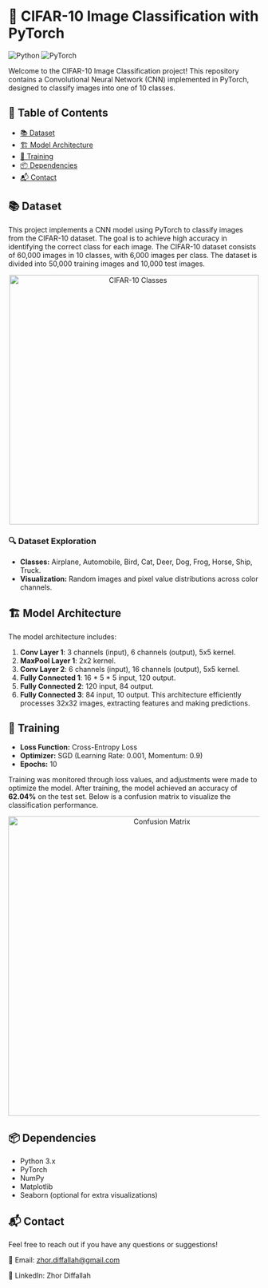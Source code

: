 # 🎨 CIFAR-10 Image Classification with PyTorch

![Python](https://img.shields.io/badge/Python-3.x-blue.svg) ![PyTorch](https://img.shields.io/badge/PyTorch-1.x-orange.svg) 

Welcome to the CIFAR-10 Image Classification project! This repository contains a Convolutional Neural Network (CNN) implemented in PyTorch, designed to classify images into one of 10 classes.

## 📜 Table of Contents

- [📚 Dataset](#-dataset)
- [🏗️ Model Architecture](#%EF%B8%8F-model-architecture)
- [🔧 Training](#-training)
- [📦 Dependencies](#-dependencies)
- [📬 Contact](#-contact)

## 📚 Dataset

This project implements a CNN model using PyTorch to classify images from the CIFAR-10 dataset. The goal is to achieve high accuracy in identifying the correct class for each image.
The CIFAR-10 dataset consists of 60,000 images in 10 classes, with 6,000 images per class. The dataset is divided into 50,000 training images and 10,000 test images.
<p align="center">
  <img src="https://miro.medium.com/v2/resize:fit:4800/format:webp/1*PikwjA1WEmFNX-kYE24QYA.png" alt="CIFAR-10 Classes" width="500"/>
</p>

### 🔍 Dataset Exploration

- **Classes:** Airplane, Automobile, Bird, Cat, Deer, Dog, Frog, Horse, Ship, Truck.
- **Visualization:** Random images and pixel value distributions across color channels.

## 🏗️ Model Architecture

The model architecture includes:
1. **Conv Layer 1**: 3 channels (input), 6 channels (output), 5x5 kernel.
2. **MaxPool Layer 1**: 2x2 kernel.
3. **Conv Layer 2**: 6 channels (input), 16 channels (output), 5x5 kernel.
4. **Fully Connected 1**: 16 * 5 * 5 input, 120 output.
5. **Fully Connected 2**: 120 input, 84 output.
6. **Fully Connected 3**: 84 input, 10 output.
This architecture efficiently processes 32x32 images, extracting features and making predictions.

## 🔧 Training

- **Loss Function:** Cross-Entropy Loss
- **Optimizer:** SGD (Learning Rate: 0.001, Momentum: 0.9)
- **Epochs:** 10

Training was monitored through loss values, and adjustments were made to optimize the model. After training, the model achieved an accuracy of **62.04%** on the test set. Below is a confusion matrix to visualize the classification performance.
<p align="center">
  <img src="https://raw.githubusercontent.com/zhordiffallah/cifar10-image-classification/confusion_matrix.png" alt="Confusion Matrix" width="600"/>
</p>

## 📦 Dependencies
- Python 3.x
- PyTorch
- NumPy
- Matplotlib
- Seaborn (optional for extra visualizations)

## 📬 Contact
Feel free to reach out if you have any questions or suggestions!

📧 Email: zhor.diffallah@gmail.com

💼 LinkedIn: Zhor Diffallah
